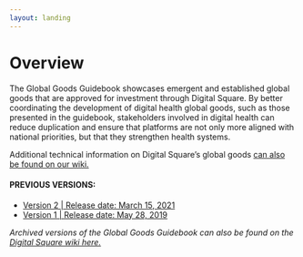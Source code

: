 ```yaml
---
layout: landing
---
```


# Overview

The Global Goods Guidebook showcases emergent and established global goods that are approved for investment through Digital Square. By better coordinating the development of digital health global goods, such as those presented in the guidebook, stakeholders involved in digital health can reduce duplication and ensure that platforms are not only more aligned with national priorities, but that they strengthen health systems.



Additional technical information on Digital Square’s global goods [can also be found on our wiki.](https://wiki.digitalsquare.io/index.php/Main\_Page#Global\_Goods)

#### PREVIOUS VERSIONS:

* [Version 2 | Release date: March 15, 2021](https://digitalsquare.org/s/Global-Goods-Guidebook-V2\_update-29-Mar-2021.pdf)
* [Version 1 | Release date: May 28, 2019](http://digitalsquare.org/s/Global-Goods-Guidebook\_V1.pdf)

_Archived versions of the Global Goods Guidebook can also be found on the_ [_Digital Square wiki here._](https://wiki.digitalsquare.io/index.php/Global\_Goods\_Guidebook)
